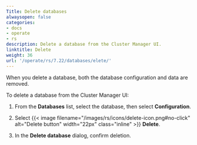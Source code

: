 ```yaml
---
Title: Delete databases
alwaysopen: false
categories:
- docs
- operate
- rs
description: Delete a database from the Cluster Manager UI.
linktitle: Delete
weight: 36
url: '/operate/rs/7.22/databases/elete/'
---
```


When you delete a database, both the database configuration and data are removed.

To delete a database from the Cluster Manager UI:

1. From the **Databases** list, select the database, then select **Configuration**.

1. Select {{< image filename="/images/rs/icons/delete-icon.png#no-click" alt="Delete button" width="22px" class="inline" >}} **Delete**.

1. In the **Delete database** dialog, confirm deletion.
